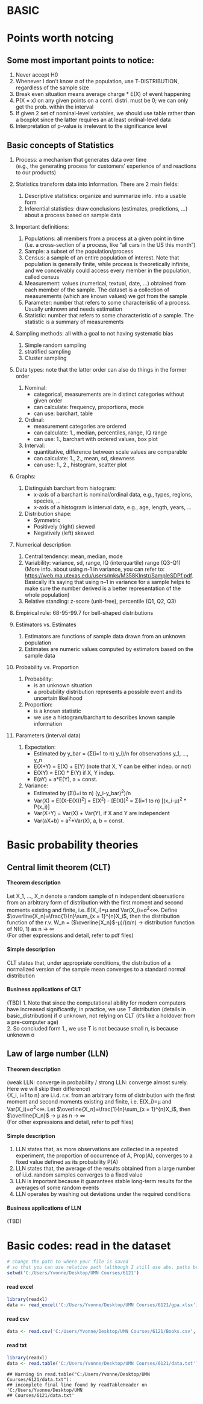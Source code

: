 BASIC
================

# Points worth notcing

## Some most important points to notice:

1.  Never accept H0  
2.  Whenever I don’t know σ of the population, use T-DISTRIBUTION,
    regardless of the sample size  
3.  Break even situation means average charge \* E(X) of event
    happening  
4.  P(X = x) on any given points on a conti. distri. must be 0; we can
    only get the prob. within the interval  
5.  If given 2 set of nominal-level variables, we should use table
    rather than a boxplot since the latter requires an at least
    ordinal-level data  
6.  Interpretation of p-value is irrelevant to the significance level

## Basic concepts of Statistics

1.  Process: a mechanism that generates data over time  
    (e.g., the generating process for customers’ experience of and
    reactions to our products)

2.  Statistics transform data into information. There are 2 main fields:

    1.  Descriptive statistics: organize and summarize info. into a
        usable form  
    2.  Inferential statistics: draw conclusions (estimates,
        predictions, …) about a process based on sample data

3.  Important definitions:

    1.  Populations: all members from a process at a given point in time
        (i.e. a cross-section of a process, like “all cars in the US
        this month”)  
    2.  Sample: a subset of the population/process  
    3.  Census: a sample of an entire population of interest. Note that
        population is generally finite, while process is theoretically
        infinite, and we conceivably could access every member in the
        population, called census  
    4.  Measurement: values (numerical, textual, date, …) obtained from
        each member of the sample. The dataset is a collection of
        measurements (which are known values) we got from the sample  
    5.  Parameter: number that refers to some characteristic of a
        process. Usually unknown and needs estimation  
    6.  Statistic: number that refers to some characteristic of a
        sample. The statistic is a summary of measurements

4.  Sampling methods: all with a goal to not having systematic bias

    1.  Simple random sampling  
    2.  stratified sampling  
    3.  Cluster sampling

5.  Data types: note that the latter order can also do things in the
    former order

    1.  Nominal:
        - categorical, measurements are in distinct categories without
          given order  
        - can calculate: frequency, proportions, mode  
        - can use: barchart, table  
    2.  Ordinal:
        - measurement categories are ordered  
        - can calculate: 1., median, percentiles, range, IQ range  
        - can use: 1., barchart with ordered values, box plot  
    3.  Interval:
        - quantitative, difference between scale values are comparable  
        - can calculate: 1., 2., mean, sd, skewness  
        - can use: 1., 2., histogram, scatter plot

6.  Graphs:

    1.  Distinguish barchart from histogram:
        - x-axis of a barchart is nominal/ordinal data, e.g., types,
          regions, species, …
        - x-axis of a histogram is interval data, e.g., age, length,
          years, …  
    2.  Distribution shape:
        - Symmetric  
        - Positively (right) skewed  
        - Negatively (left) skewed

7.  Numerical description

    1.  Central tendency: mean, median, mode  
    2.  Variability: variance, sd, range, IQ (interquartile) range
        (Q3-Q1)  
        (More info. about using n-1 in variance, you can refer to:
        <https://web.ma.utexas.edu/users/mks/M358KInstr/SampleSDPf.pdf>.
        Basically it’s saying that using n–1 in variance for a sample
        helps to make sure the number derived is a better representation
        of the whole population)  
    3.  Relative standing: z-score (unit-free), percentile (Q1, Q2, Q3)

8.  Empirical rule: 68-95-99.7 for bell-shaped distributions

9.  Estimators vs. Estimates

    1.  Estimators are functions of sample data drawn from an unknown
        population  
    2.  Estimates are numeric values computed by estimators based on the
        sample data

10. Probability vs. Proportion

    1.  Probability:
        - is an unknown situation  
        - a probability distribution represents a possible event and its
          uncertain likelihood  
    2.  Proportion:
        - is a known statistic  
        - we use a histogram/barchart to describes known sample
          information

11. Parameters (interval data)

    1.  Expectation:
        - Estimated by y_bar = (Σ(i=1 to n) y_i)/n for observations y_1,
          …, y_n  
        - E(X+Y) = E(X) + E(Y) (note that X, Y can be either indep. or not)
        - E(XY) = E(X) * E(Y) if X, Y indep.  
        - E(aY) = a\*E(Y), a = const.  
    2.  Variance:
        - Estimated by (Σ(i=i to n) (y_i-y_bar)<sup>2</sup>)/n  
        - Var(X) = E\[(X-E(X))<sup>2</sup>\] = E(X<sup>2</sup>) -
          \[E(X)\]<sup>2</sup> = Σ(i=1 to n) \[(x_i-μ)<sup>2</sup> \*
          P(x_i)\]  
        - Var(X+Y) = Var(X) + Var(Y), if X and Y are independent  
        - Var(aX+b) = a<sup>2</sup>\*Var(X), a, b = const.

# Basic probability theories

## Central limit theorem (CLT)

#### Theorem description

Let X_1, …, X_n denote a random sample of n independent observations
from an arbitrary form of distribution with the first moment and second
moments existing and finite, i.e. E(X_i)=μ and
Var(X_i)=σ<sup>2</sup>\<$∞$. Define
$\overline{X_n}=\frac{1}{n}\sum_{x = 1}^{n}X_i$, then the distribution
function of the r.v. W_n = ($\overline{X_n}$-μ)/(σ/n) -\> distribution
function of N(0, 1) as n -\> $∞$  
(For other expressions and detail, refer to pdf files)

#### Simple description

CLT states that, under appropriate conditions, the distribution of a
normalized version of the sample mean converges to a standard normal
distribution

#### Business applications of CLT

(TBD) 1. Note that since the computational ability for modern computers
have increased significantly, in practice, we use T distribution
(details in basic_distribution) if σ unknown, not relying on CLT (it’s
like a holdover from a pre-computer age)  
2. So concluded form 1., we use T is not because small n, is because
unknown σ

## Law of large number (LLN)

#### Theorem description

(weak LLN: converge in probability / strong LLN: converge almost surely.
Here we will skip their difference)  
{X_i, i=1 to n} are i.i.d. r.v. from an arbitrary form of distribution
with the first moment and second moments existing and finite,
i.e. E(X_i)=μ and Var(X_i)=σ<sup>2</sup>\<$∞$. Let
$\overline{X_n}=\frac{1}{n}\sum_{x = 1}^{n}X_i$, then $\overline{X_n}$
-\> μ as n -\> $∞$  
(For other expressions and detail, refer to pdf files)

#### Simple description

1.  LLN states that, as more observations are collected in a repeated
    experiment, the proportion of occurrence of A, Prop(A), converges to
    a fixed value defined as its probability P(A)  
2.  LLN states that, the average of the results obtained from a large
    number of i.i.d. random samples converges to a fixed value  
3.  LLN is important because it guarantees stable long-term results for
    the averages of some random events  
4.  LLN operates by washing out deviations under the required conditions

#### Business applications of LLN

(TBD)

# Basic codes: read in the dataset

``` r
# change the path to where your file is saved 
# so that you can use relative path (although I still use abs. paths below)
setwd('C:/Users/Yvonne/Desktop/UMN Courses/6121')  
```

#### read excel

``` r
library(readxl)  
data <- read_excel('C:/Users/Yvonne/Desktop/UMN Courses/6121/gpa.xlsx') 
```

#### read csv

``` r
data <- read.csv('C:/Users/Yvonne/Desktop/UMN Courses/6121/Books.csv', header = T) 
```

#### read txt

``` r
library(readxl)   
data <- read.table('C:/Users/Yvonne/Desktop/UMN Courses/6121/data.txt')  
```

    ## Warning in read.table("C:/Users/Yvonne/Desktop/UMN Courses/6121/data.txt"):
    ## incomplete final line found by readTableHeader on 'C:/Users/Yvonne/Desktop/UMN
    ## Courses/6121/data.txt'
